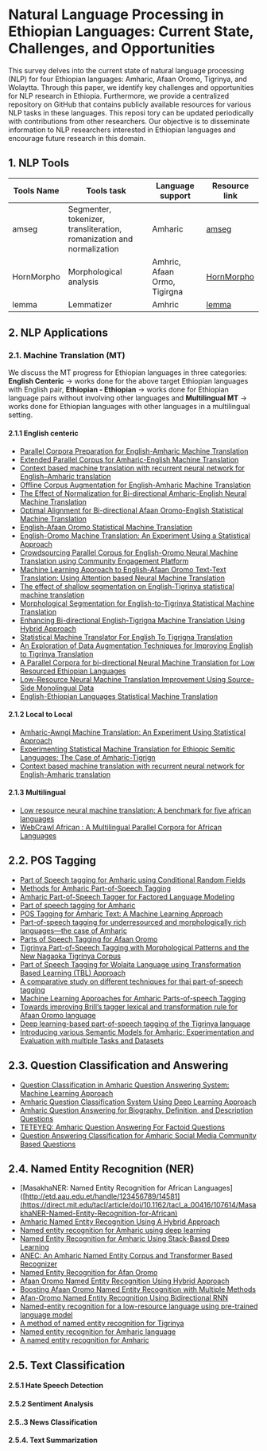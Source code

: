 # Natural Language Processing in Ethiopian Languages: Current State, Challenges, and Opportunities

This survey delves into the current state of natural language processing (NLP) for four
Ethiopian languages: Amharic, Afaan Oromo, Tigrinya, and Wolaytta. Through this paper, we identify key challenges and opportunities
for NLP research in Ethiopia. Furthermore, we provide a centralized repository on GitHub that
contains publicly available resources for various NLP tasks in these languages. This reposi
tory can be updated periodically with contributions from other researchers. Our objective is to
disseminate information to NLP researchers interested in Ethiopian languages and encourage
future research in this domain.



## 1. NLP Tools
|Tools Name|Tools task |Language support|Resource link|
|----------|-----------|----------------|-------------|
|amseg     | Segmenter, tokenizer, transliteration, romanization and normalization| Amharic    | [amseg](https://pypi.org/project/amseg/) |
|HornMorpho| Morphological analysis|   Amhric, Afaan Ormo, Tigirgna              |[HornMorpho](https://github.com/hltdi/HornMorpho)      |
|lemma     |   Lemmatizer     |   Amhric      |[lemma](https://universaldependencies.org)|


## 2. NLP Applications
### 2.1. Machine Translation (MT)
We discuss the MT progress for Ethiopian languages in three categories: **English Centeric** -> works done for the above target Ethiopian languages with English pair, **Ethiopian - Ethiopian** -> works done for Ethiopian language pairs without involving other languages  and **Multilingual MT** -> works done for Ethiopian languages with other languages in a multilingual setting.
#### 2.1.1 English centeric
  - [Parallel Corpora Preparation for English-Amharic Machine Translation](https://link.springer.com/chapter/10.1007/978-3-030-85030-2_37)
  - [Extended Parallel Corpus for Amharic-English Machine Translation](https://arxiv.org/abs/2104.03543)
  - [Context based machine translation with recurrent neural network for English–Amharic translation](https://link.springer.com/article/10.1007/s10590-021-09262-4)
  - [Offline Corpus Augmentation for English-Amharic Machine Translation](https://ieeexplore.ieee.org/document/9845019)
  - [The Effect of Normalization for Bi-directional Amharic-English Neural Machine Translation](https://arxiv.org/abs/2210.15224)
  - [Optimal Alignment for Bi-directional Afaan Oromo-English Statistical Machine Translation](http://etd.aau.edu.et/handle/123456789/14063)
  - [English-Afaan Oromo Statistical Machine Translation](https://www.semanticscholar.org/paper/English-Afaan-Oromo-Statistical-Machine-Translation-Solomon/44619213bb56d6385383ab3d914ca2e5296b8e00)
  - [English-Oromo Machine Translation: An Experiment Using a Statistical Approach](https://aclanthology.org/L10-1470/)
  - [Crowdsourcing Parallel Corpus for English-Oromo Neural Machine Translation using Community Engagement Platform](https://arxiv.org/abs/2102.07539)
  - [Machine Learning Approach to English-Afaan Oromo Text-Text Translation: Using Attention based Neural Machine Translation](https://ieeexplore.ieee.org/document/9711807)
  - [The effect of shallow segmentation on English-Tigrinya statistical machine translation](https://ieeexplore.ieee.org/document/7875939)
  - [Morphological Segmentation for English-to-Tigrinya Statistical Machine Translation](https://www.semanticscholar.org/paper/Morphological-Segmentation-for-English-to-Tigrinya-Tedla-Yamamoto/f41eea5a02f3a1ba0ba18b322ca7167cba024e73)
  - [Enhancing Bi-directional English-Tigrigna Machine Translation Using Hybrid Approach](https://www.semanticscholar.org/paper/Enhancing-Bi-directional-English-Tigrigna-Machine-Berihu-Mesfin/98df2f1bda6beecdc56d3ec0ba6aca4939e38389)
  - [Statistical Machine Translator For English To Tigrigna Translation](http://www.ijstr.org/final-print/jan2020/Statistical-Machine-Translator-For-English-To-Tigrigna-Translation.pdf)
  - [An Exploration of Data Augmentation Techniques for Improving English to Tigrinya Translation](https://arxiv.org/abs/2103.16789)
  - [A Parallel Corpora for bi-directional Neural Machine Translation for Low Resourced Ethiopian Languages](https://ieeexplore.ieee.org/document/9672230)
  - [Low-Resource Neural Machine Translation Improvement Using Source-Side Monolingual Data](https://www.mdpi.com/2076-3417/13/2/1201)
  - [English-Ethiopian Languages Statistical Machine Translation](https://aclanthology.org/W19-3611/)

#### 2.1.2 Local to Local
  - [Amharic-Awngi Machine Translation: An Experiment Using Statistical Approach](https://www.ijcseonline.org/pdf_paper_view.php?paper_id=4779&2-IJCSE%2007603.pdf)
  - [Experimenting Statistical Machine Translation for Ethiopic Semitic Languages: The Case of Amharic-Tigrign](https://link.springer.com/chapter/10.1007/978-3-319-95153-9_13)
  - [Context based machine translation with recurrent neural network for English-Amharic translation](https://link.springer.com/article/10.1007/s10590-021-09262-4)

#### 2.1.3 Multilingual
  - [Low resource neural machine translation: A benchmark for five african languages](https://arxiv.org/abs/2003.14402)
  - [WebCrawl African : A Multilingual Parallel Corpora for African Languages](https://aclanthology.org/2022.wmt-1.105/)
  
  
## 2.2. POS Tagging

- [Part of Speech tagging for Amharic using Conditional Random Fields](https://aclanthology.org/W05-0707.pdf)
- [Methods for Amharic Part-of-Speech Tagging](https://www.diva-portal.org/smash/get/diva2:1042595/FULLTEXT01.pdf)
- [Amharic Part-of-Speech Tagger for Factored Language Modeling](https://aclanthology.org/R09-1077.pdf)
- [Part of speech tagging for Amharic](https://pure.mpg.de/rest/items/item_1448968/component/file_1448967/content)
- [POS Tagging for Amharic Text: A Machine Learning Approach](https://infocomp.dcc.ufla.br/index.php/infocomp)
- [Part-of-speech tagging for underresourced and morphologically rich languages—the case of Amharic](https://hal.univ-grenoble-alpes.fr/hal-00959156/)
- [Parts of Speech Tagging for Afaan Oromo](https://thesai.org/Publications/IJACSA)
- [Tigrinya Part-of-Speech Tagging with Morphological Patterns and the New Nagaoka Tigrinya Corpus]([https://thesai.org/Publications/IJACSA](https://www.researchgate.net/profile/Kazuhide-Yamamoto/publication/305362037_Tigrinya_Part-of-Speech_Tagging_with_Morphological_Patterns_and_the_New_Nagaoka_Tigrinya_Corpus))
- [Part of Speech Tagging for Wolaita Language using Transformation Based Learning (TBL) Approach](https://www.researchgate.net/profile/Birhanesh-Fikre/publication/345243262_Part_of_Speech_Tagging_for_Wolaita_Language_using_Transformation_based_Learning_TBL_Approach)
- [A comparative study on different techniques for thai part-of-speech tagging](https://ieeexplore.ieee.org/document/6559527)
- [Machine Learning Approaches for Amharic Parts-of-speech Tagging](https://arxiv.org/pdf/2001.03324.pdf)
- [Towards improving Brill’s tagger lexical and transformation rule for Afaan Oromo language](https://www.researchgate.net/publication/308788342_Improving_Brill's_tagger_lexical_and_transformation_rule_for_Afaan_Oromo_language)
- [Deep learning-based part-of-speech tagging of the Tigrinya language](https://link.springer.com/chapter/10.1007/978-3-030-59506-7_29)
- [Introducing various Semantic Models for Amharic: Experimentation and Evaluation with multiple Tasks and Datasets](https://arxiv.org/abs/2011.01154)

## 2.3. Question Classification and Answering
- [Question Classification in Amharic Question Answering System: Machine Learning Approach](https://www.proquest.com/openview/a3d9011a2ef22c6dbd7133b306ddcfac/1?pq-origsite=gscholar&cbl=2028729)
- [Amharic Question Classification System Using Deep Learning Approach](http://etd.aau.edu.et/handle/123456789/27559)
- [Amharic Question Answering for Biography, Definition, and Description Questions](https://aclanthology.org/W19-3635/)
- [TETEYEQ: Amharic Question Answering For Factoid Questions](https://www.inf.uni-hamburg.de/en/inst/ab/lt/people/seid-muhie-yimam/yimam-ms-thesis.pdf)
- [Question Answering Classification for Amharic Social Media Community Based Questions](https://www.inf.uni-hamburg.de/en/inst/ab/lt/publications/2022-belayetal-sigullrec2022.pdf)


## 2.4. Named Entity Recognition (NER)
- [MasakhaNER: Named Entity Recognition for African Languages]([http://etd.aau.edu.et/handle/123456789/14581](https://direct.mit.edu/tacl/article/doi/10.1162/tacl_a_00416/107614/MasakhaNER-Named-Entity-Recognition-for-African)
- [Amharic Named Entity Recognition Using A Hybrid Approach](http://etd.aau.edu.et/handle/123456789/14581)
- [Named entity recognition for Amharic using deep learning](https://ieeexplore.ieee.org/abstract/document/8102402/)
- [Named Entity Recognition for Amharic Using Stack-Based Deep Learning](https://link.springer.com/chapter/10.1007/978-3-319-77113-7_22)
- [ANEC: An Amharic Named Entity Corpus and Transformer Based Recognizer](https://ieeexplore.ieee.org/abstract/document/10040676)
- [Named Entity Recognition for Afan Oromo](http://etd.aau.edu.et/handle/123456789/2440)
- [Afaan Oromo Named Entity Recognition Using Hybrid Approach](http://etd.aau.edu.et/handle/123456789/547)
- [Boosting Afaan Oromo Named Entity Recognition with Multiple Methods](https://mecs-press.net/ijieeb/ijieeb-v13-n5/IJIEEB-V13-N5-5.pdf)
- [Afan-Oromo Named Entity Recognition Using Bidirectional RNN](https://sciresol.s3.us-east-2.amazonaws.com/IJST/Articles/2022/Issue-16/IJST-2021-123.pdf)
- [Named-entity recognition for a low-resource language using pre-trained language model](https://dl.acm.org/doi/abs/10.1145/3477314.3507066)
- [A method of named entity recognition for Tigrinya](https://dl.acm.org/doi/abs/10.1145/3570733.3570737)
- [Named entity recognition for Amharic language](http://etd.aau.edu.et/handle/123456789/2741)
- [A named entity recognition for Amharic](http://etd.aau.edu.et/bitstream/handle/123456789/14502/Besufikad%20Alemu.pdf?sequence=1&isAllowed=y)
## 2.5. Text Classification

#### 2.5.1 Hate Speech Detection

#### 2.5.2 Sentiment Analysis

#### 2.5..3 News Classification

#### 2.5.4. Text Summarization
